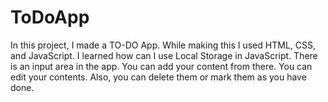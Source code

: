 # ToDoApp
In this project, I made a TO-DO App. While making this I used HTML, CSS, and JavaScript. I learned how can I use Local Storage in JavaScript. There is an input area in the app. You can add your content from there. You can edit your contents. Also, you can delete them or mark them as you have done.
